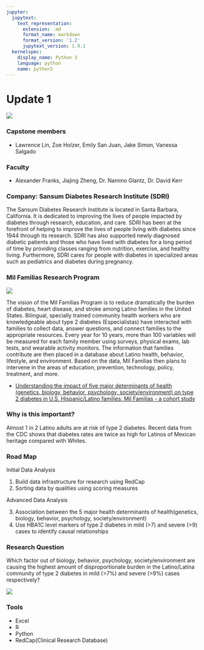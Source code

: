 ```yaml
---
jupyter:
  jupytext:
    text_representation:
      extension: .md
      format_name: markdown
      format_version: '1.2'
      jupytext_version: 1.9.1
  kernelspec:
    display_name: Python 3
    language: python
    name: python3
---
```


# Update 1
![](https://www.sansum.org/wp-content/uploads/2020/05/SDRI_logo_72.png)

### Capstone members
- Lawrence Lin, Zoe Holzer, Emily San Juan, Jake Simon, Vanessa Salgado

### Faculty
- Alexander Franks, Jiajing Zheng, Dr. Namino Glantz, Dr. David Kerr


### Company: Sansum Diabetes Research Institute (SDRI) 
The Sansum Diabetes Research Institute is located in Santa Barbara, California. It is dedicated to improving the lives of people impacted by diabetes through research, education, and care. SDRI has been at the forefront of helping to improve the lives of people living with diabetes since 1944 through its research. SDRI has also supported newly diagnosed diabetic patients and those who have lived with diabetes for a long period of time by providing classes ranging from nutrition, exercise, and healthy living. Furthermore, SDRI cares for people with diabetes in specialized areas such as pediatrics and diabetes during pregnancy.



### Mil Familias Research Program

![](https://milfamilias.sansum.org/wp-content/uploads/sites/2/2018/01/mil-familias-990-720h1.jpg)

The vision of the Mil Familias Program is to reduce dramatically the burden of diabetes, heart disease, and stroke among Latino families in the United States. Bilingual, specially trained community health workers who are knowledgeable about type 2 diabetes (Especialistas) have interacted with families to collect data, answer questions, and connect families to the appropriate resources. Every year for 10 years, more than 100 variables will be measured for each family member using surveys, physical exams, lab tests, and wearable activity monitors. The information that families contribute are then placed in a database about Latino health, behavior, lifestyle, and environment. Based on the data, Mil Familias then plans to intervene in the areas of education, prevention, technology, policy, treatment, and more.

- [<u>Understanding the impact of five major determinants of health (genetics, biology, behavior, psychology, society/environment) on type 2 diabetes in U.S. Hispanic/Latino families: Mil Familias - a cohort study</u>](https://doi.org/10.1186/s12902-019-0483-z)



### Why is this important?

Almost 1 in 2 Latino adults are at risk of type 2 diabetes. Recent data from the CDC shows that diabetes rates are twice as high for Latinos of Mexican heritage compared with Whites.



### Road Map
Initial Data Analysis

1. Build data infrastructure for research using RedCap
2. Sorting data by qualities using scoring measures

Advanced Data Analysis 

3. Association between the 5 major health determinants of health(genetics, biology, behavior, psychology, society/environment) 
4. Use HBA1C level markers of type 2 diabetes in mild (>7) and severe (>9) cases to identify causal relationships



### Research Question

Which factor out of biology, behavior, psychology, society/environment are causing the highest amount of disproportionate burden in the Latino/Latina community of type 2 diabetes in mild (>7%) and severe (>9%) cases respectively?

![](https://www.diabetes.org/sites/default/files/inline-images/A1C_Scale%402x.png)


### Tools
- Excel
- R 
- Python
- RedCap(Clinical Research Database)


```python

```

